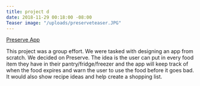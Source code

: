 ```yaml
---
title: project d
date: 2018-11-29 00:18:00 -08:00
Teaser image: "/uploads/preserveteaser.JPG"
---
```


[Preserve App](https://invis.io/HDJ9FUIC3MQ)

This project was a group effort. We were tasked with designing an app from scratch. We decided on Preserve. The idea is the user can put in every food item they have in their pantry/fridge/freezer and the app will keep track of when the food expires and warn the user to use the food before it goes bad. It would also show recipe ideas and help create a shopping list.